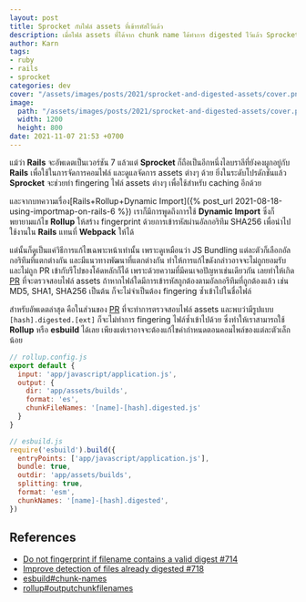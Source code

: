 ```yaml
---
layout: post
title: Sprocket กับไฟล์ assets ที่เข้ารหัสไว้แล้ว
description: เมื่อไฟล์ assets ที่ได้จาก chunk name ได้ทำการ digested ไว้แล้ว Sprocket จะจัดการได้อย่างไร
author: Karn
tags:
- ruby
- rails
- sprocket
categories: dev
cover: "/assets/images/posts/2021/sprocket-and-digested-assets/cover.png"
image:
  path: "/assets/images/posts/2021/sprocket-and-digested-assets/cover.png"
  width: 1200
  height: 800
date: 2021-11-07 21:53 +0700
---
```

แม้ว่า **Rails** จะอัพเดตเป็นเวอร์ชัน 7 แล้วแต่ **Sprocket** ก็ถือเป็นอีกหนึ่งไลบราลีที่ยังคงผูกอยู่กับ **Rails** เพื่อใช้ในการจัดการคอมไฟล์ และดูแลจัดการ assets ต่างๆ ด้วย ยิ่งในระดับโปรดักชันแล้ว **Sprocket** จะช่วยทำ fingering ไฟล์ assets ต่างๆ เพื่อใช้สำหรับ caching อีกด้วย<!--more-->

และจากบทความเรื่อง[Rails+Rollup+Dynamic Import]({% post_url 2021-08-18-using-importmap-on-rails-6 %}) เราก็มีการพูดถึงการใช้ **Dynamic Import** ซึ่งก็พยายามแก้ไข **Rollup** ให้สร้าง fingerprint ด้วยการเข้ารหัสผ่านอัลกอริทึม SHA256 เพื่อนำไปใช้งานใน **Rails** แทนที่ **Webpack** ให้ได้ 

แต่นั้นก็ดูเป็นแค่วิธีการแก้ไขเฉพาะหน้าเท่านั้น เพราะดูเหมือนว่า JS Bundling แต่ละตัวก็เลือกอัลกอริทึมที่แตกต่างกัน และมีแนวทางพัฒนาที่แตกต่างกัน ทำให้การแก้ไขดังกล่าวอาจจะไม่ถูกยอมรับ และไม่ถูก PR เข้ากับรีโปของโค้ดหลักก็ได้ เพราะด้วยความที่มีคนเจอปัญหาเช่นเดียวกัน เลยทำให้เกิด [PR](https://github.com/rails/sprockets/pull/714) ที่จะตรวจสอบไฟล์ assets ถ้าหากไฟล์ใดมีการเข้ารหัสถูกต้องตามอัลกอรีทึมที่ถูกต้องแล้ว เช่น MD5, SHA1, SHA256 เป็นต้น ก็จะไม่จำเป็นต้อง fingering ซ้ำเข้าไปในชื่อไฟล์

สำหรับอัพเดตล่าสุด คือในส่วนของ [PR](https://github.com/rails/sprockets/commit/3d1171d8df151547cf160f393a7a09184abc19b5) ที่จะทำการตรวจสอบไฟล์ assets และพบว่ามีรูปแบบ `[hash].digested.[ext]` ก็จะไม่ทำการ fingering ไฟล์ซ้ำเข้าไปด้วย ซึ่งทำให้เราสามารถใช้ **Rollup** หรือ ​**esbuild** ได้เลย เพียงแต่เราอาจจะต้องแก้ไขค่ากำหนดตอนคอมไพล์ของแต่ละตัวเล็กน้อย


```javascript
// rollup.config.js
export default {
  input: 'app/javascript/application.js',
  output: {
    dir: 'app/assets/builds',
    format: 'es',
    chunkFileNames: '[name]-[hash].digested.js'
  }
}
```

```javascript
// esbuild.js
require('esbuild').build({
  entryPoints: ['app/javascript/application.js'],
  bundle: true,
  outdir: 'app/assets/builds',
  splitting: true,
  format: 'esm',
  chunkNames: '[name]-[hash].digested',
})
```

## References
- [Do not fingerprint if filename contains a valid digest #714](https://github.com/rails/sprockets/pull/714)
- [Improve detection of files already digested #718](https://github.com/rails/sprockets/pull/718)
- [esbuild#chunk-names](https://esbuild.github.io/api/#chunk-names)
- [rollup#outputchunkfilenames](https://rollupjs.org/guide/en/#outputchunkfilenames)
